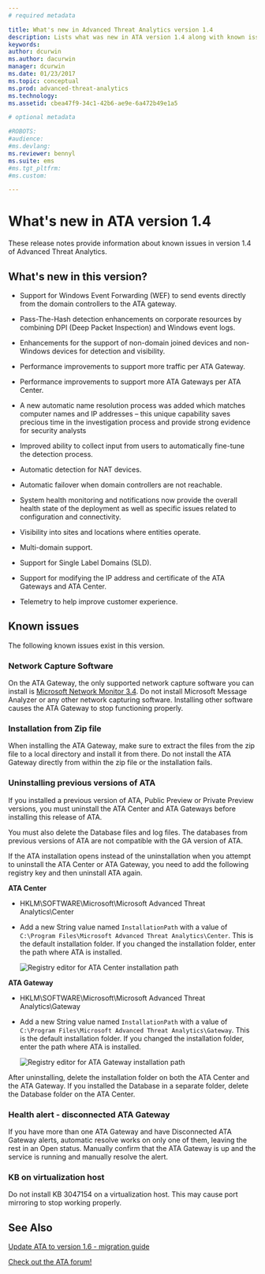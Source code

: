 ```yaml
---
# required metadata

title: What's new in Advanced Threat Analytics version 1.4
description: Lists what was new in ATA version 1.4 along with known issues
keywords:
author: dcurwin
ms.author: dacurwin
manager: dcurwin
ms.date: 01/23/2017
ms.topic: conceptual
ms.prod: advanced-threat-analytics
ms.technology:
ms.assetid: cbea47f9-34c1-42b6-ae9e-6a472b49e1a5

# optional metadata

#ROBOTS:
#audience:
#ms.devlang:
ms.reviewer: bennyl
ms.suite: ems
#ms.tgt_pltfrm:
#ms.custom:

---
```


# What&#39;s new in ATA version 1.4

These release notes provide information about known issues in version 1.4 of  Advanced Threat Analytics.

## What's new in this version?

- Support for Windows Event Forwarding (WEF) to send events directly from the domain controllers to the ATA gateway.

- Pass-The-Hash detection enhancements on corporate resources by combining DPI (Deep Packet Inspection) and Windows event logs.

- Enhancements for the support of non-domain joined devices and non-Windows devices for detection and visibility.

- Performance improvements to support more traffic per ATA Gateway.

- Performance improvements to support more ATA Gateways per ATA Center.

- A new automatic name resolution process was added which matches computer names and IP addresses – this unique capability saves precious time in the investigation process and provide strong evidence for security analysts

- Improved ability to collect input from users to automatically fine-tune the detection process.

- Automatic detection for NAT devices.

- Automatic failover when domain controllers are not reachable.

- System health monitoring and notifications now provide the overall health state of the deployment as well as specific issues related to configuration and connectivity.

- Visibility into sites and locations where entities operate.

- Multi-domain support.

- Support for Single Label Domains (SLD).

- Support for modifying the IP address and certificate of the ATA Gateways and ATA Center.

- Telemetry to help improve customer experience.

## Known issues
The following known issues exist in this version.

### Network Capture Software
On the ATA Gateway, the only supported network capture software you can install is [Microsoft Network Monitor 3.4](https://www.microsoft.com/download/details.aspx?id=4865). Do not install Microsoft Message Analyzer or any other network capturing software. Installing other software causes the ATA Gateway to stop functioning properly.

### Installation from Zip file
When installing the ATA Gateway, make sure to extract the files from the zip file to a local directory and install it from there. Do not install the ATA Gateway directly from within the zip file or the installation fails.

### Uninstalling previous versions of ATA
If you installed a previous version of ATA, Public Preview or Private Preview versions, you must uninstall the ATA Center and ATA Gateways before installing this release of ATA.

You must also delete the Database files and log files. The databases from previous versions of ATA are not compatible with the GA version of ATA.

If the ATA installation opens instead of the uninstallation when you attempt to uninstall the ATA Center or ATA Gateway, you need to add the following registry key and then uninstall ATA again.

**ATA Center**

- HKLM\SOFTWARE\Microsoft\Microsoft Advanced Threat Analytics\Center

- Add a new String value named `InstallationPath` with a value of `C:\Program Files\Microsoft Advanced Threat Analytics\Center`. This is the default installation folder. If you changed the installation folder, enter the path where ATA is installed.

    ![Registry editor for ATA Center installation path](media/ATA-uninstall-center-bug.jpg)

**ATA Gateway**

- HKLM\SOFTWARE\Microsoft\Microsoft Advanced Threat Analytics\Gateway

- Add a new String value named `InstallationPath` with a value of `C:\Program Files\Microsoft Advanced Threat Analytics\Gateway`. This is the default installation folder.  If you changed the installation folder, enter the path where ATA is installed.

    ![Registry editor for ATA Gateway installation path](media/ATA-GW-uninstall-bug.jpg)

After uninstalling, delete the installation folder on both the ATA Center and the ATA Gateway.  If you installed the Database in a separate folder, delete the Database folder on the ATA Center.

### Health alert - disconnected ATA Gateway
If you have more than one ATA Gateway and have Disconnected ATA Gateway alerts, automatic resolve works on only one of them, leaving the rest in an Open status. Manually confirm that the ATA Gateway is up and the service is running and manually resolve the alert.

### KB on virtualization host
Do not install KB 3047154 on a virtualization host. This may cause port mirroring to stop working properly.

## See Also

[Update ATA to version 1.6 - migration guide](ata-update-1.6-migration-guide.md)

[Check out the ATA forum!](https://social.technet.microsoft.com/Forums/security/home?forum=mata)